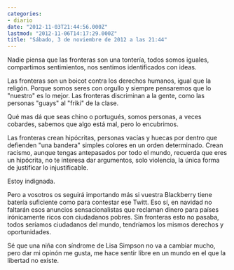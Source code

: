 ```yaml
---
categories:
- diario
date: "2012-11-03T21:44:56.000Z"
lastmod: "2012-11-06T14:17:29.000Z"
title: "Sábado, 3 de noviembre de 2012 a las 21:44"
---
```


Nadie piensa que las fronteras son una tonterí­a, todos somos iguales, compartimos sentimientos, nos sentimos identificados con ideas. 


Las fronteras son un boicot contra los derechos humanos, igual que la religón. Porque somos seres con orgullo y siempre pensaremos que lo "nuestro" es lo mejor. Las fronteras discriminan a la gente, como las personas "guays" al "friki" de la clase.

Qué mas dá que seas chino o portugués, somos personas, a veces cobardes, sabemos que algo está mal, pero lo encubrimos.

Las fronteras crean hipócritas, personas vací­as y huecas por dentro que defienden "una bandera" simples colores en un orden determinado. Crean racismo, aunque tengas antepasados por todo el mundo, recuerda que eres un hipócrita, no te interesa dar argumentos, solo violencia, la única forma de justificar lo injustificable.

Estoy indignada.

Pero a vosotros os seguirá importando más si vuestra Blackberry tiene baterí­a suficiente como para contestar ese Twitt. Eso sí­, en navidad no faltarán esos anuncios sensacionalistas que reclaman dinero para paí­ses irónicamente ricos con ciudadanos pobres. Sin fronteras esto no pasaba, todos serí­amos ciudadanos del mundo, tendrí­amos los mismos derechos y oportunidades.

Sé que una niña con sí­ndrome de Lisa Simpson no va a cambiar mucho, pero dar mi opinón me gusta, me hace sentir libre en un mundo en el que la libertad no existe.